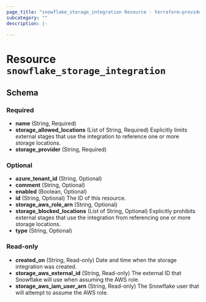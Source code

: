 ```yaml
---
page_title: "snowflake_storage_integration Resource - terraform-provider-snowflake"
subcategory: ""
description: |-
  
---
```


# Resource `snowflake_storage_integration`





## Schema

### Required

- **name** (String, Required)
- **storage_allowed_locations** (List of String, Required) Explicitly limits external stages that use the integration to reference one or more storage locations.
- **storage_provider** (String, Required)

### Optional

- **azure_tenant_id** (String, Optional)
- **comment** (String, Optional)
- **enabled** (Boolean, Optional)
- **id** (String, Optional) The ID of this resource.
- **storage_aws_role_arn** (String, Optional)
- **storage_blocked_locations** (List of String, Optional) Explicitly prohibits external stages that use the integration from referencing one or more storage locations.
- **type** (String, Optional)

### Read-only

- **created_on** (String, Read-only) Date and time when the storage integration was created.
- **storage_aws_external_id** (String, Read-only) The external ID that Snowflake will use when assuming the AWS role.
- **storage_aws_iam_user_arn** (String, Read-only) The Snowflake user that will attempt to assume the AWS role.


